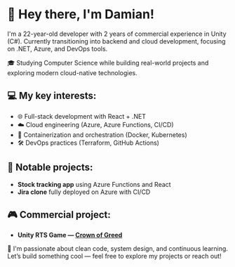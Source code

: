 # 👋 Hey there, I'm Damian!

I'm a 22-year-old developer with 2 years of commercial experience in Unity (C#). Currently transitioning into backend and cloud development, focusing on .NET, Azure, and DevOps tools.

🎓 Studying Computer Science while building real-world projects and exploring modern cloud-native technologies.



## 💻 My key interests:

- 🌐 Full-stack development with React + .NET  
- ☁️ Cloud engineering (Azure, Azure Functions, CI/CD)  
- 🐳 Containerization and orchestration (Docker, Kubernetes)  
- 🛠️ DevOps practices (Terraform, GitHub Actions)  


## 🚀 Notable projects:

- **Stock tracking app** using Azure Functions and React  
- **Jira clone** fully deployed on Azure with CI/CD  


## 🎮 Commercial project:

- **Unity RTS Game — [Crown of Greed](https://store.steampowered.com/app/1697870/Crown_of_Greed/)**  


📌 I'm passionate about clean code, system design, and continuous learning. Let’s build something cool — feel free to explore my projects or reach out!
